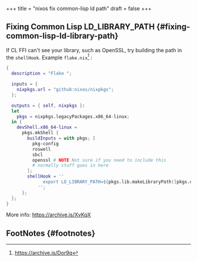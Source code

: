 +++
title = "nixos fix common-lisp ld path"
draft = false
+++

## Fixing Common Lisp LD_LIBRARY_PATH {#fixing-common-lisp-ld-library-path}

If CL FFI can't see your library, such as OpenSSL, try building the path in the `shellHook`.
Example `flake.nix`[^fn:1] :

```nix
{
  description = "Flake ";

  inputs = {
    nixpkgs.url = "github:nixos/nixpkgs";
  };

  outputs = { self, nixpkgs }:
  let
    pkgs = nixpkgs.legacyPackages.x86_64-linux;
  in {
    devShell.x86_64-linux =
      pkgs.mkShell {
        buildInputs = with pkgs; [
          pkg-config
          roswell
          sbcl
          openssl # NOTE Not sure if you need to include this
          # normally stuff goes in here
        ];
        shellHook = ''
              export LD_LIBRARY_PATH=${pkgs.lib.makeLibraryPath([pkgs.openssl])}
            '';
      };
  };
}
```

More info: <https://archive.is/XvKqX>


## FootNotes {#footnotes}

[^fn:1]: <https://archive.is/Dor9q>

